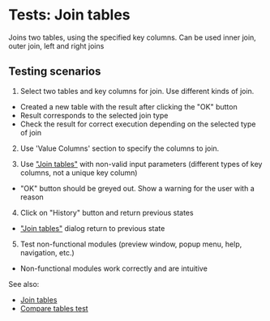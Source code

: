 <!-- TITLE: Tests: Join tables -->
<!-- SUBTITLE: -->

# Tests: Join tables

Joins two tables, using the specified key columns. Сan be used inner join, outer join, left and right joins

## Testing scenarios

1. Select two tables and key columns for join. Use different kinds of join.

* Created a new table with the result after clicking the "OK" button
* Result corresponds to the selected join type
* Check the result for correct execution depending on the selected type of join

2. Use 'Value Columns' section to specify the columns to join.

3. Use ["Join tables"](join-tables.md) with non-valid input parameters (different types of key columns, not a unique key
   column)

* "OK" button should be greyed out. Show a warning for the user with a reason

4. Click on "History" button and return previous states

* ["Join tables"](join-tables.md) dialog return to previous state

5. Test non-functional modules (preview window, popup menu, help, navigation, etc.)

* Non-functional modules work correctly and are intuitive

See also:

* [Join tables](join-tables.md)
* [Compare tables test](../explore/compare-tables-test.md)

